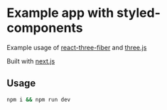 # Example app with styled-components

Example usage of [react-three-fiber](https://github.com/react-spring/react-three-fiber) and [three.js](https://github.com/mrdoob/three.js/)

Built with [next.js](https://github.com/zeit/next.js)

## Usage

```bash
npm i && npm run dev
```
